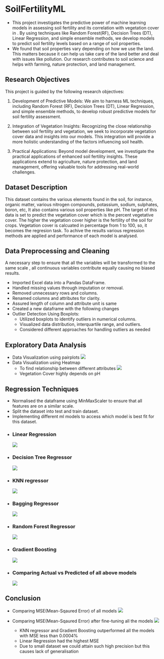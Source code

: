 # SoilFertilityML
* This project investigates the predictive power of machine learning models in assessing soil fertility and its correlation with vegetation cover in . By using techniques like Random Forest(RF), Decision Trees (DT), Linear Regression, and simple ensemble methods, we develop models to predict soil fertility levels based on a range of soil properties.
* We found that soil properties vary depending on how we use the land. This matters because it can help us take care of the land better and deal with issues like pollution. Our research contributes to soil science and helps with farming, nature protection, and land management.
## Research Objectives
This project is guided by the following research objectives:

1. Development of Predictive Models: We aim to harness ML techniques, including Random Forest (RF), Decision Trees (DT), Linear Regression, and simple ensemble methods, to develop robust predictive models for soil fertility assessment.

2. Integration of Vegetation Insights: Recognizing the close relationship between soil fertility and vegetation, we seek to incorporate vegetation cover data and insights into our models. This integration will provide a more holistic understanding of the factors influencing soil health.

3. Practical Applications: Beyond model development, we investigate the practical applications of enhanced soil fertility insights. These applications extend to agriculture, nature protection, and land management, offering valuable tools for addressing real-world challenges.
## Dataset Description
This dataset contains the various elements found in the soil, for instance, organic matter, various nitrogen compounds, potassium, sodium, sulphates, boron, etc, It also contains various soil properties like pH. The target of this data is set to predict the vegetation cover which is the percent vegetative cover. The higher the vegetation cover higher is the fertility of the soil for crops. Vegetation cover is calcuated in percentage from 1 to 100, so, it becomes the regresion task. To achive the results various regression methods are applied and performance of each model is analysed.
## Data Preprocessing and Cleaning
A necessary step  to ensure that all the variables will be transformed to the same scale , all continuous variables contribute equally causing no biased results.
 - Imported Excel data into a Pandas DataFrame.
 - Handled missing values through imputation or removal.
 - Removed unnecessary rows and columns.
 - Renamed columns and attributes for clarity.
 - Assured length of column and attribute unit is same
 - Created a new dataframe with the following changes
 - Outlier Detection Using Boxplots:
   - Utilized boxplots to identify outliers in numerical columns.
   - Visualized data distribution, interquartile range, and outliers.
   - Considered different approaches for handling outliers as needed
## Exploratory Data Analysis
 - Data Visualization using pairplots
  ![](https://github.com/mahita2104/SoilFertilityML/blob/main/Visualization_plots/pairplot.png)
 - Data Visualization using Heatmap
    - To find relationship between different attributes
   ![](https://github.com/mahita2104/SoilFertilityML/blob/main/Visualization_plots/heatmap.png)
    - Vegetation Cover highly depends on pH

## Regression Techniques

 - Normalised the dataframe using MinMaxScaler to ensure that all features are on a similar scale.
 - Split the dataset into test and train dataset.
 - Implementing different ml models to access which model is best fit for this dataset.
 - ### Linear Regression
   ![](https://github.com/mahita2104/SoilFertilityML/blob/main/Ml_Models_Plots/Linear_regression.png)
 - ### Decision Tree Regressor
   ![](https://github.com/mahita2104/SoilFertilityML/blob/main/Ml_Models_Plots/Decision_Tree.png)
 - ### KNN regressor
   ![](https://github.com/mahita2104/SoilFertilityML/blob/main/Ml_Models_Plots/KNN%20(1).png)
 - ### Bagging Regressor
   ![](https://github.com/mahita2104/SoilFertilityML/blob/main/Ml_Models_Plots/Bagging_Regressor.png)
 - ### Random Forest Regressor
   ![](https://github.com/mahita2104/SoilFertilityML/blob/main/Ml_Models_Plots/Random_forest.png)
 - ### Gradient Boosting
   ![](https://github.com/mahita2104/SoilFertilityML/blob/main/Ml_Models_Plots/Gradient_Boosting.png)
 - ### Comparing Actual vs Predicted of all above models
   ![](https://github.com/mahita2104/SoilFertilityML/blob/main/Comparison_Plots/ActualvsPredicted.png)
   
## Conclusion
- Comparing MSE(Mean-Sqaured Error) of all models
  ![](https://github.com/mahita2104/SoilFertilityML/blob/main/Comparison_Plots/MSE(BEFORETUNING).png)
- Comparing MSE(Mean-Sqaured Error) after fine-tuning all the models
  ![](https://github.com/mahita2104/SoilFertilityML/blob/main/Comparison_Plots/MSE(AFTERTUNING).png)

  - KNN regressor and Gradient Boosting outperformed all the models with MSE less than 0.0004%
  - Linear Regression had the highest MSE
  - Due to small dataset we could attain such high precision but this causes lack of generalisation

